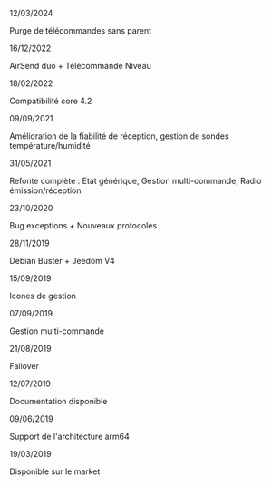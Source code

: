 12/03/2024

Purge de télécommandes sans parent

16/12/2022

AirSend duo + Télécommande Niveau

18/02/2022

Compatibilité core 4.2

09/09/2021

Amélioration de la fiabilité de réception, gestion de sondes température/humidité

31/05/2021

Refonte complète : Etat générique, Gestion multi-commande, Radio émission/réception 

23/10/2020

Bug exceptions + Nouveaux protocoles

28/11/2019

Debian Buster + Jeedom V4

15/09/2019

Icones de gestion

07/09/2019

Gestion multi-commande

21/08/2019

Failover

12/07/2019

Documentation disponible

09/06/2019

Support de l'architecture arm64

19/03/2019

Disponible sur le market
